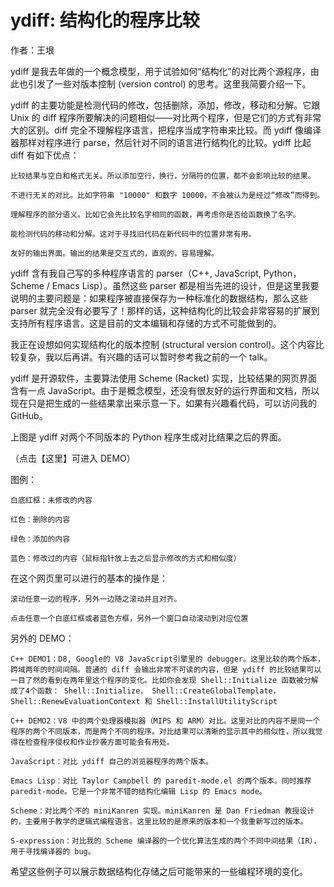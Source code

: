 # ydiff: 结构化的程序比较

作者：王垠





ydiff 是我去年做的一个概念模型，用于试验如何“结构化”的对比两个源程序，由此也引发了一些对版本控制 (version control) 的思考。这里我简要介绍一下。


ydiff 的主要功能是检测代码的修改，包括删除，添加，修改，移动和分解。它跟 Unix 的 diff 程序所要解决的问题相似——对比两个程序，但是它们的方式有非常大的区别。diff 完全不理解程序语言，把程序当成字符串来比较。而 ydiff 像编译器那样对程序进行 parse，然后针对不同的语言进行结构化的比较。ydiff 比起 diff 有如下优点：


    比较结果与空白和格式无关。所以添加空行，换行，分隔符的位置，都不会影响比较的结果。

    不进行无关的对比。比如字符串 "10000" 和数字 10000，不会被认为是经过“修改”而得到。

    理解程序的部分语义。比如它会先比较名字相同的函数，再考虑你是否给函数换了名字。

    能检测代码的移动和分解。这对于寻找旧代码在新代码中的位置非常有用。

    友好的输出界面。输出的结果是交互式的，直观的，容易理解。


ydiff 含有我自己写的多种程序语言的 parser（C++, JavaScript, Python，Scheme / Emacs Lisp）。虽然这些 parser 都是相当先进的设计，但是这里我要说明的主要问题是：如果程序被直接保存为一种标准化的数据结构，那么这些 parser 就完全没有必要写了！那样的话，这种结构化的比较会非常容易的扩展到支持所有程序语言。这是目前的文本编辑和存储的方式不可能做到的。


我正在设想如何实现结构化的版本控制 (structural version control)。这个内容比较复杂，我以后再讲。有兴趣的话可以暂时参考我之前的一个 talk。


ydiff 是开源软件，主要算法使用 Scheme (Racket) 实现，比较结果的网页界面含有一点 JavaScript。由于是概念模型，还没有很友好的运行界面和文档，所以现在只是把生成的一些结果拿出来示意一下。如果有兴趣看代码，可以访问我的 GitHub。


上图是 ydiff 对两个不同版本的 Python 程序生成对比结果之后的界面。

（点击【这里】可进入 DEMO）


图例：


    白底红框：未修改的内容

    红色：删除的内容

    绿色：添加的内容

    蓝色：修改过的内容（鼠标指针放上去之后显示修改的方式和相似度）


在这个网页里可以进行的基本的操作是：


    滚动任意一边的程序，另外一边随之滚动并且对齐。

    点击任意一个白底红框或者蓝色方框，另外一个窗口自动滚动到对应位置


另外的 DEMO：


    C++ DEMO1：D8, Google的 V8 JavaScript引擎里的 debugger。这里比较的两个版本，跨域两年的时间间隔。普通的 diff 会输出非常不可读的内容，但是 ydiff 的比较结果可以一目了然的看到在两年里这个程序的变化。比如你会发现 Shell::Initialize 函数被分解成了4个函数： Shell::Initialize， Shell::CreateGlobalTemplate， Shell::RenewEvaluationContext 和 Shell::InstallUtilityScript

    C++ DEMO2：V8 中的两个处理器模拟器（MIPS 和 ARM）对比。这里对比的内容不是同一个程序的两个不同版本，而是两个不同的程序。对比结果可以清晰的显示其中的相似性，所以我觉得在检查程序侵权和作业抄袭方面可能会有用处。

    JavaScript：对比 ydiff 自己的浏览器程序的两个版本。

    Emacs Lisp：对比 Taylor Campbell 的 paredit-mode.el 的两个版本。同时推荐 paredit-mode。它是一个非常不错的结构化编辑 Lisp 的 Emacs mode。

    Scheme：对比两个不的 miniKanren 实现。miniKanren 是 Dan Friedman 教授设计的，主要用于教学的逻辑式编程语言。这里比较的是原来的版本和一个我重新写过的版本。

    S-expression：对比我的 Scheme 编译器的一个优化算法生成的两个不同中间结果（IR），用于寻找编译器的 bug。


希望这些例子可以展示数据结构化存储之后可能带来的一些编程环境的变化。
